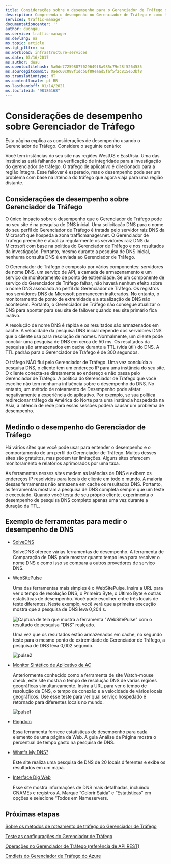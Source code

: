 ```yaml
---
title: Considerações sobre o desempenho para o Gerenciador de Tráfego do Azure | Microsoft Docs
description: Compreenda o desempenho no Gerenciador de Tráfego e como testar o desempenho de seu site ao usar o Gerenciador de Tráfego
services: traffic-manager
documentationcenter: ''
author: duongau
ms.service: traffic-manager
ms.devlang: na
ms.topic: article
ms.tgt_pltfrm: na
ms.workload: infrastructure-services
ms.date: 03/16/2017
ms.author: duau
ms.openlocfilehash: 5a0de772598877029649f8a985c79e28f5264535
ms.sourcegitcommit: 0aec60c088f1dcb0f89eaad5faf5f2c815e53bf8
ms.translationtype: MT
ms.contentlocale: pt-BR
ms.lasthandoff: 01/14/2021
ms.locfileid: "98186168"
---
```

# <a name="performance-considerations-for-traffic-manager"></a>Considerações de desempenho sobre Gerenciador de Tráfego

Esta página explica as considerações de desempenho usando o Gerenciador de Tráfego. Considere o seguinte cenário:

Você tem instâncias do seu site nas regiões WestUS e EastAsia. Uma das instâncias está falhando na verificação de integridade para a investigação do gerenciador de tráfego. O tráfego de aplicativo é direcionado para a região íntegra. Esse failover é esperado, mas o desempenho pode ser um problema com base na latência do tráfego que agora viaja para uma região distante.

## <a name="performance-considerations-for-traffic-manager"></a>Considerações de desempenho sobre Gerenciador de Tráfego

O único impacto sobre o desempenho que o Gerenciador de Tráfego pode no seu site é na pesquisa de DNS inicial. Uma solicitação DNS para o nome do seu perfil do Gerenciador de Tráfego é tratada pelo servidor raiz DNS da Microsoft que hospeda a zona trafficmanager.net. O Gerenciador de Tráfego preenche e atualiza regularmente os servidores raiz DNS da Microsoft com base na política do Gerenciador de Tráfego e nos resultados da investigação. Portanto, mesmo durante a pesquisa de DNS inicial, nenhuma consulta DNS é enviada ao Gerenciador de Tráfego.

O Gerenciador de Tráfego é composto por vários componentes: servidores de nome DNS, um serviço de API, a camada de armazenamento e um serviço de monitoramento de ponto de extremidade. Se um componente de serviço do Gerenciador de Tráfego falhar, não haverá nenhum efeito sobre o nome DNS associado ao perfil do Gerenciador de Tráfego. Os registros nos servidores DNS da Microsoft permanecem inalterados. No entanto, o monitoramento de ponto de extremidade e a atualização de DNS não acontecem. Portanto, o Gerenciador de Tráfego não consegue atualizar o DNS para apontar para seu site de failover quando seu site primário fica inativo.

A resolução de nome DNS é rápida e os resultados são armazenados em cache. A velocidade da pesquisa DNS inicial depende dos servidores DNS que o cliente usa para resolução de nomes. Normalmente, um cliente pode concluir uma pesquisa de DNS em cerca de 50 ms. Os resultados da pesquisa são armazenados em cache durante a TTL (vida útil) do DNS. A TTL padrão para o Gerenciador de Tráfego é de 300 segundos.

O tráfego NÃO flui pelo Gerenciador de Tráfego. Uma vez concluída a pesquisa DNS, o cliente tem um endereço IP para uma instância do seu site. O cliente conecta-se diretamente ao endereço e não passa pelo Gerenciador de Tráfego. A política do Gerenciador de Tráfego que você escolhe não tem nenhuma influência sobre o desempenho do DNS. No entanto, um método de roteamento de Desempenho pode afetar negativamente a experiência do aplicativo. Por exemplo, se sua política redirecionar tráfego da América do Norte para uma instância hospedada na Ásia, a latência de rede para essas sessões poderá causar um problema de desempenho.

## <a name="measuring-traffic-manager-performance"></a>Medindo o desempenho do Gerenciador de Tráfego

Há vários sites que você pode usar para entender o desempenho e o comportamento de um perfil do Gerenciador de Tráfego. Muitos desses sites são gratuitos, mas podem ter limitações. Alguns sites oferecem monitoramento e relatórios aprimorados por uma taxa.

As ferramentas nesses sites medem as latências de DNS e exibem os endereços IP resolvidos para locais de cliente em todo o mundo. A maioria dessas ferramentas não armazena em cache os resultados DNS. Portanto, as ferramentas mostram a pesquisa de DNS completa sempre que um teste é executado. Quando você testa de seu próprio cliente, experimenta o desempenho de pesquisa DNS completo apenas uma vez durante a duração da TTL.

## <a name="sample-tools-to-measure-dns-performance"></a>Exemplo de ferramentas para medir o desempenho de DNS

* [SolveDNS](https://www.solvedns.com/dns-comparison/)

    SolveDNS oferece várias ferramentas de desempenho. A ferramenta de Comparação de DNS pode mostrar quanto tempo leva para resolver o nome DNS e como isso se compara a outros provedores de serviço DNS.

* [WebSitePulse](https://www.websitepulse.com/help/tools.php)

    Uma das ferramentas mais simples é o WebSitePulse. Insira a URL para ver o tempo de resolução DNS, o Primeiro Byte, o Último Byte e outras estatísticas de desempenho. Você pode escolher entre três locais de teste diferentes. Neste exemplo, você verá que a primeira execução mostra que a pesquisa de DNS leva 0,204 s.

    ![Captura de tela que mostra a ferramenta "WebSitePulse" com o resultado de pesquisa "DNS" realçado.](./media/traffic-manager-performance-considerations/traffic-manager-web-site-pulse.png)

    Uma vez que os resultados estão armazenados em cache, no segundo teste para o mesmo ponto de extremidade do Gerenciador de Tráfego, a pesquisa de DNS leva 0,002 segundo.

    ![pulse2](./media/traffic-manager-performance-considerations/traffic-manager-web-site-pulse2.png)

* [Monitor Sintético de Aplicativo de AC](https://asm.ca.com/en/checkit.php)

    Anteriormente conhecido como a ferramenta de site Watch-mouse check, este site mostra o tempo de resolução DNS de várias regiões geográficas simultaneamente. Insira a URL para ver o tempo de resolução de DNS, o tempo de conexão e a velocidade de vários locais geográficos. Use esse teste para ver qual serviço hospedado é retornado para diferentes locais no mundo.

    ![pulse1](./media/traffic-manager-performance-considerations/traffic-manager-web-site-watchmouse.png)

* [Pingdom](https://tools.pingdom.com/)

    Essa ferramenta fornece estatísticas de desempenho para cada elemento de uma página da Web. A guia Análise da Página mostra o percentual de tempo gasto na pesquisa de DNS.

* [What's My DNS?](https://www.whatsmydns.net/)

    Este site realiza uma pesquisa de DNS de 20 locais diferentes e exibe os resultados em um mapa.

* [Interface Dig Web](https://www.digwebinterface.com)

    Esse site mostra informações de DNS mais detalhadas, incluindo CNAMEs e registros A. Marque “Colorir Saída” e “Estatísticas” em opções e selecione “Todos em Nameservers.

## <a name="next-steps"></a>Próximas etapas

[Sobre os métodos de roteamento de tráfego do Gerenciador de Tráfego](traffic-manager-routing-methods.md)

[Teste as configurações do Gerenciador de Tráfego](traffic-manager-testing-settings.md)

[Operações no Gerenciador de Tráfego (referência de API REST)](/previous-versions/azure/reference/hh758255(v=azure.100))

[Cmdlets do Gerenciador de Tráfego do Azure](/powershell/module/az.trafficmanager)